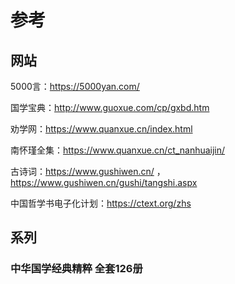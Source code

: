 # 参考

## 网站

5000言：https://5000yan.com/

国学宝典：http://www.guoxue.com/cp/gxbd.htm

劝学网：https://www.quanxue.cn/index.html

南怀瑾全集：https://www.quanxue.cn/ct_nanhuaijin/

古诗词：https://www.gushiwen.cn/ ， https://www.gushiwen.cn/gushi/tangshi.aspx

中国哲学书电子化计划：https://ctext.org/zhs


## 系列

### 中华国学经典精粹 全套126册

